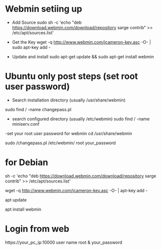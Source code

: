 # Webmin setiing up

- Add Source 
sudo sh -c 'echo "deb https://download.webmin.com/download/repository sarge contrib" >> /etc/apt/sources.list'

- Get the Key
wget -q http://www.webmin.com/jcameron-key.asc -O- | sudo apt-key add -

- Update and install
sudo apt-get update && sudo apt-get install webmin

# Ubuntu only post steps (set root user password)
- Search installation directory (usually /usr/share/webmin) 

sudo find / -name changepass.pl

- search configured directory (usually /etc/webmin) 
sudo find / -name  miniserv.conf

-set your root user password for webmin 
cd /usr/share/webmin

sudo /changepass.pl /etc/webmin/ root your_password

# for Debian 

sh -c 'echo "deb https://download.webmin.com/download/repository sarge contrib" >> /etc/apt/sources.list'

wget -q http://www.webmin.com/jcameron-key.asc -O- | apt-key add -

apt update

apt install webmin

# Login from web
https://your_pc_ip:10000
user name root & your_password
